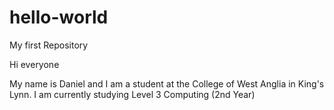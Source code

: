 # hello-world
My first Repository

Hi everyone

My name is Daniel and I am a student at the College of West Anglia in King's Lynn.
I am currently studying Level 3 Computing (2nd Year)
